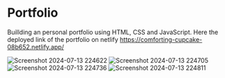 # Portfolio
 Buillding an personal portfolio using HTML, CSS and JavaScript.
 Here the deployed link of the portfolio on netlify
 https://comforting-cupcake-08b652.netlify.app/



![Screenshot 2024-07-13 224622](https://github.com/user-attachments/assets/1fd74b0b-392d-4efb-b9d1-25d06f7ecfb5)
![Screenshot 2024-07-13 224705](https://github.com/user-attachments/assets/335d01b1-3de9-4b61-847f-e331c1ce0e27)
![Screenshot 2024-07-13 224736](https://github.com/user-attachments/assets/7acb60c8-22af-4d8d-93cd-31c5a2970ce7)
![Screenshot 2024-07-13 224811](https://github.com/user-attachments/assets/c8bf21d0-e37a-455b-93b7-9772534df3f6)
